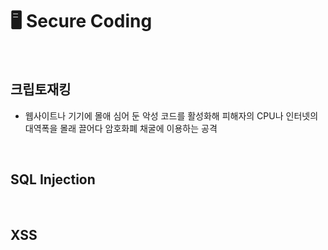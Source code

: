 # :desktop_computer: Secure Coding

<br>

## 크립토재킹

- 웹사이트나 기기에 몰애 심어 둔 악성 코드를 활성화해 피해자의 CPU나 인터넷의 대역폭을 몰래 끌어다 암호화폐 채굴에 이용하는 공격

<br>

## SQL Injection

<br>

## XSS